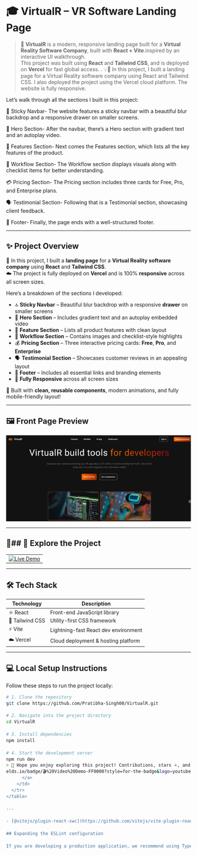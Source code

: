# 🎓 VirtualR – VR Software Landing Page

> 🧠 **VirtualR** is a modern, responsive landing page built for a **Virtual Reality Software Company**, built with **React + Vite**.inspired by an interactive UI walkthrough.  
> This project was built using **React** and **Tailwind CSS**, and is deployed on **Vercel** for fast global access.  . 💡📅
> In this project, I built a landing page for a Virtual Reality software company using React and Tailwind CSS. I also deployed the project using the Vercel cloud platform.
The website is fully responsive.

Let’s walk through all the sections I built in this project:

🧭 Sticky Navbar- The website features a sticky navbar with a beautiful blur backdrop and a responsive drawer on smaller screens.

🎯 Hero Section- After the navbar, there’s a Hero section with gradient text and an autoplay video.

🌟 Features Section- Next comes the Features section, which lists all the key features of the product.

🔄 Workflow Section- The Workflow section displays visuals along with checklist items for better understanding.

💳 Pricing Section- The Pricing section includes three cards for Free, Pro, and Enterprise plans.

🗣️ Testimonial Section- Following that is a Testimonial section, showcasing client feedback.

🔻 Footer- Finally, the page ends with a well-structured footer.

---

## ✨ Project Overview

🔧 In this project, I built a **landing page** for a **Virtual Reality software company** using **React** and **Tailwind CSS**.  
☁️ The project is fully deployed on **Vercel** and is 100% **responsive** across all screen sizes.

Here’s a breakdown of the sections I developed:

- 🔝 **Sticky Navbar** – Beautiful blur backdrop with a responsive **drawer** on smaller screens
- 🎯 **Hero Section** – Includes gradient text and an autoplay embedded video
- 🌟 **Feature Section** – Lists all product features with clean layout
- 🔄 **Workflow Section** – Contains images and checklist-style highlights
- 💰 **Pricing Section** – Three interactive pricing cards: **Free**, **Pro**, and **Enterprise**
- 🗣️ **Testimonial Section** – Showcases customer reviews in an appealing layout
- 🔻 **Footer** – Includes all essential links and branding elements
- 📱 **Fully Responsive** across all screen sizes

🧪 Built with **clean, reusable components**, modern animations, and fully mobile-friendly layout!

---

## 🖼️ Front Page Preview

![VirtualR Front Page](https://github.com/Pratibha-Singh00/VirtualR/raw/main/Screenshot%202025-06-03%20093238.png)

---

## 🔗## 🚀 Explore the Project

<table>
  <tr>
    <td>
      <a href="https://virtual-r-opal-eta.vercel.app/" target="_blank">
        <img src="https://img.shields.io/badge/🚀%20Live%20Demo-00C853?style=for-the-badge&logo=vercel&logoColor=white" alt="Live Demo" />
      </a>
    </td>
  </tr>
</table>



---

## 🛠️ Tech Stack

| Technology | Description                          |
|------------|--------------------------------------|
| ⚛️ React    | Front-end JavaScript library         |
| 🎨 Tailwind CSS | Utility-first CSS framework       |
| ⚡ Vite     | Lightning-fast React dev environment |
| ☁️ Vercel   | Cloud deployment & hosting platform  |

---

## 💻 Local Setup Instructions

Follow these steps to run the project locally:

```bash
# 1. Clone the repository
git clone https://github.com/Pratibha-Singh00/VirtualR.git

# 2. Navigate into the project directory
cd VirtualR

# 3. Install dependencies
npm install

# 4. Start the development server
npm run dev
> 🎉 Hope you enjoy exploring this project! Contributions, stars ⭐, and feedback are welcome.
elds.io/badge/🎬%20Video%20Demo-FF0000?style=for-the-badge&logo=youtube&logoColor=white" alt="Video Demo" />
      </a>
    </td>
  </tr>
</table>

---

- [@vitejs/plugin-react-swc](https://github.com/vitejs/vite-plugin-react/blob/main/packages/plugin-react-swc) uses [SWC](https://swc.rs/) for Fast Refresh

## Expanding the ESLint configuration

If you are developing a production application, we recommend using TypeScript with type-aware lint rules enabled. Check out the [TS template](https://github.com/vitejs/vite/tree/main/packages/create-vite/template-react-ts) for information on how to integrate TypeScript and [`typescript-eslint`](https://typescript-eslint.io) in your project.
